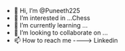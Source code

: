 - 👋 Hi, I’m @Puneeth225
- 👀 I’m interested in ...Chess
- 🌱 I’m currently learning ...
- 💞️ I’m looking to collaborate on ...
- 📫 How to reach me ----> Linkedin

<!---
Puneeth225/Puneeth225 is a ✨ special ✨ repository because its `README.md` (this file) appears on your GitHub profile.
You can click the Preview link to take a look at your changes.
--->
